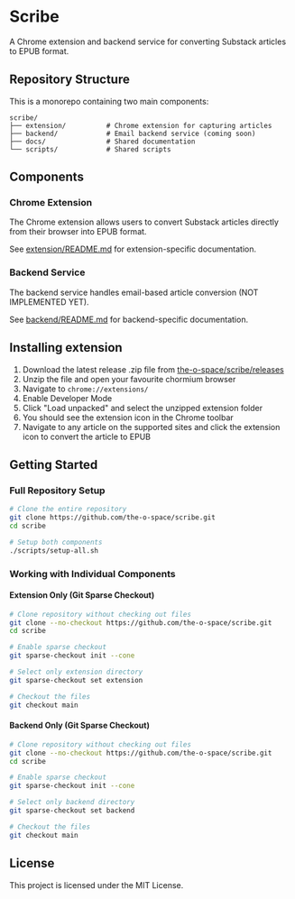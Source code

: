# Scribe

A Chrome extension and backend service for converting Substack articles to EPUB format.

## Repository Structure

This is a monorepo containing two main components:

```
scribe/
├── extension/          # Chrome extension for capturing articles
├── backend/            # Email backend service (coming soon)
├── docs/               # Shared documentation
└── scripts/            # Shared scripts
```

## Components

### Chrome Extension
The Chrome extension allows users to convert Substack articles directly from their browser into EPUB format.

See [extension/README.md](extension/README.md) for extension-specific documentation.

### Backend Service
The backend service handles email-based article conversion (NOT IMPLEMENTED YET).

See [backend/README.md](backend/README.md) for backend-specific documentation.

## Installing extension

1. Download the latest release .zip file from [the-o-space/scribe/releases](https://github.com/the-o-space/scribe/releases)
2. Unzip the file and open your favourite chormium browser
3. Navigate to `chrome://extensions/`
4. Enable Developer Mode
5. Click "Load unpacked" and select the unzipped extension folder
6. You should see the extension icon in the Chrome toolbar
7. Navigate to any article on the supported sites and click the extension icon to convert the article to EPUB

## Getting Started

### Full Repository Setup
```bash
# Clone the entire repository
git clone https://github.com/the-o-space/scribe.git
cd scribe

# Setup both components
./scripts/setup-all.sh
```

### Working with Individual Components

#### Extension Only (Git Sparse Checkout)
```bash
# Clone repository without checking out files
git clone --no-checkout https://github.com/the-o-space/scribe.git
cd scribe

# Enable sparse checkout
git sparse-checkout init --cone

# Select only extension directory
git sparse-checkout set extension

# Checkout the files
git checkout main
```

#### Backend Only (Git Sparse Checkout)
```bash
# Clone repository without checking out files
git clone --no-checkout https://github.com/the-o-space/scribe.git
cd scribe

# Enable sparse checkout
git sparse-checkout init --cone

# Select only backend directory
git sparse-checkout set backend

# Checkout the files
git checkout main
```

## License

This project is licensed under the MIT License.